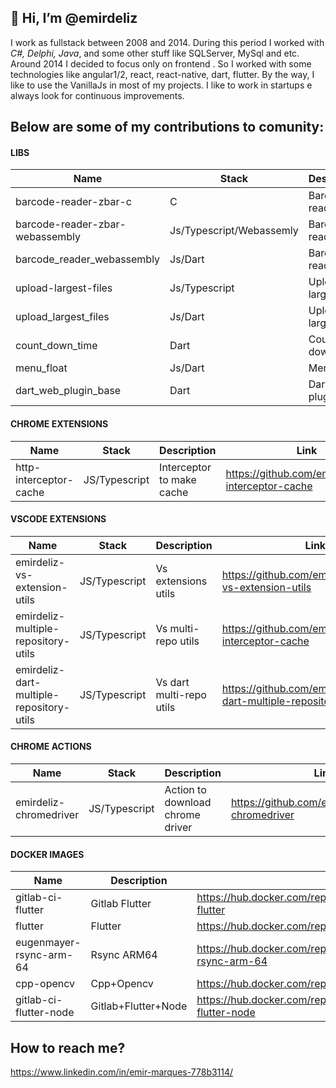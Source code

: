 ## 👋 Hi, I’m @emirdeliz

I work as fullstack between 2008 and 2014. During this period I worked with *C#, Delphi, Java*, and some other stuff like SQLServer, MySql and etc. Around 2014 I decided to focus only on frontend . So I worked with some technologies like angular1/2, react, react-native, dart, flutter. By the way, I like to use the VanillaJs in most of my projects. I like to work in startups e always look for continuous improvements.

## Below are some of my contributions to comunity:

#### LIBS

| **Name**                        | **Stack**                | **Description**                    | **Link**                                            |
| ------------------------------- | ------------------------ | ---------------------------------- | --------------------------------------------------- |
| barcode-reader-zbar-c           | C                        | Barcode reader       | https://github.com/emirdeliz/barcode-reader-zbar-c                |
| barcode-reader-zbar-webassembly | Js/Typescript/Webassemly | Barcode reader       | https://www.npmjs.com/package/barcode-reader-zbar-webassembly     |
| barcode_reader_webassembly      | Js/Dart                  | Barcode reader.      | https://pub.dev/packages/barcode_reader_webassembly               |
| upload-largest-files            | Js/Typescript            | Upload large files   | https://www.npmjs.com/package/upload-largest-files                |
| upload_largest_files            | Js/Dart                  | Upload large files   | https://pub.dev/packages/upload_largest_files                     |
| count_down_time                 | Dart                     | Count-down timer     | https://pub.dev/packages/count_down_time                          |
| menu_float                      | Js/Dart                  | Menu float           | https://pub.dev/packages/menu_float                               |
| dart_web_plugin_base            | Dart                     | Dart web plugin base | https://pub.dev/packages/dart_web_plugin_base                     |

#### CHROME EXTENSIONS

| **Name**                        | **Stack**                | **Description**                    | **Link**                                            |
| ------------------------------- | ------------------------ | ---------------------------------- | --------------------------------------------------- |
| http-interceptor-cache          | JS/Typescript            | Interceptor to make cache          | https://github.com/emirdeliz/http-interceptor-cache |

#### VSCODE EXTENSIONS

| **Name**                            | **Stack**                | **Description**                    | **Link**                                        |
| -------------------------------     | ------------------------ | ---------------------------------- | ----------------------------------------------- |
| emirdeliz-vs-extension-utils             | JS/Typescript | Vs extensions utils      | https://github.com/emirdeliz/emirdeliz-vs-extension-utils      |
| emirdeliz-multiple-repository-utils      | JS/Typescript | Vs multi-repo utils      | https://github.com/emirdeliz/http-interceptor-cache            |
| emirdeliz-dart-multiple-repository-utils | JS/Typescript | Vs dart multi-repo utils | https://github.com/emirdeliz/emirdeliz-dart-multiple-repository-utils |

#### CHROME ACTIONS

| **Name**                        | **Stack**                | **Description**                    | **Link**                                            |
| ------------------------------- | ------------------------ | ---------------------------------- | --------------------------------------------------- |
| emirdeliz-chromedriver          | JS/Typescript            | Action to download chrome driver   | https://github.com/emirdeliz/emirdeliz-chromedriver |

#### DOCKER IMAGES

| **Name**                | **Description**          |     **Link**                                                               |
| ----------------------- | ------------------------ | -------------------------------------------------------------------------- |
| gitlab-ci-flutter       | Gitlab Flutter           | https://hub.docker.com/repository/docker/emirdeliz/gitlab-ci-flutter       |
| flutter                 | Flutter                  | https://hub.docker.com/repository/docker/emirdeliz/flutter                 |
| eugenmayer-rsync-arm-64 | Rsync ARM64              | https://hub.docker.com/repository/docker/emirdeliz/eugenmayer-rsync-arm-64 |
| cpp-opencv              | Cpp+Opencv               | https://hub.docker.com/repository/docker/emirdeliz/cpp-opencv              |
| gitlab-ci-flutter-node  | Gitlab+Flutter+Node      | https://hub.docker.com/repository/docker/emirdeliz/gitlab-ci-flutter-node  |

## How to reach me?
 https://www.linkedin.com/in/emir-marques-778b3114/

<!---
emirdeliz/emirdeliz is a ✨ special ✨ repository because its `README.md` (this file) appears on your GitHub profile.
You can click the Preview link to take a look at your changes.
--->
